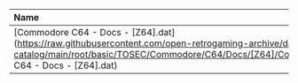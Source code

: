|Name|Size|
|:---|---:|
|[Commodore C64 - Docs - [Z64].dat](https://raw.githubusercontent.com/open-retrogaming-archive/dat-catalog/main/root/basic/TOSEC/Commodore/C64/Docs/[Z64]/Commodore C64 - Docs - [Z64].dat)|5253|
